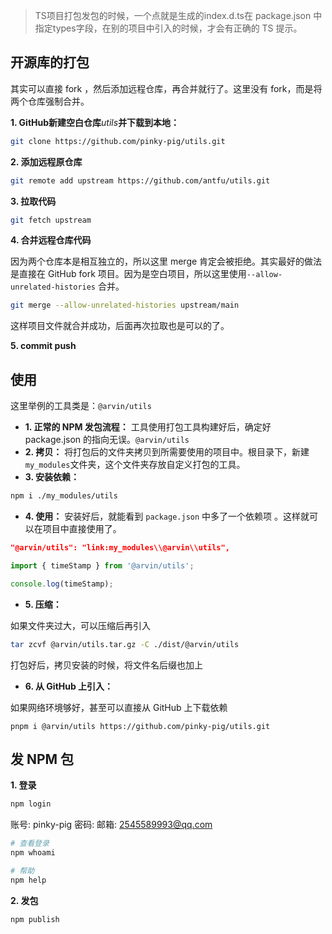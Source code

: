 
> TS项目打包发包的时候，一个点就是生成的index.d.ts在 package.json 中指定types字段，在别的项目中引入的时候，才会有正确的 TS 提示。


## 开源库的打包

其实可以直接 fork ，然后添加远程仓库，再合并就行了。这里没有 fork，而是将两个仓库强制合并。

**1.  GitHub新建空白仓库***utils***并下载到本地：**

```bash
git clone https://github.com/pinky-pig/utils.git
```

**2. 添加远程原仓库**

```bash
git remote add upstream https://github.com/antfu/utils.git
```

**3. 拉取代码**

```bash
git fetch upstream
```

**4. 合并远程仓库代码**

因为两个仓库本是相互独立的，所以这里 merge 肯定会被拒绝。其实最好的做法是直接在 GitHub fork 项目。因为是空白项目，所以这里使用`--allow-unrelated-histories` 合并。

```bash
git merge --allow-unrelated-histories upstream/main
```

这样项目文件就合并成功，后面再次拉取也是可以的了。

**5. commit push**

## 使用

这里举例的工具类是：`@arvin/utils`

- **1. 正常的 NPM 发包流程：** 工具使用打包工具构建好后，确定好 package.json 的指向无误。`@arvin/utils`
- **2. 拷贝：** 将打包后的文件夹拷贝到所需要使用的项目中。根目录下，新建`my_modules`文件夹，这个文件夹存放自定义打包的工具。
- **3. 安装依赖：** 

```bash
npm i ./my_modules/utils
```

- **4. 使用：** 安装好后，就能看到 `package.json` 中多了一个依赖项 。这样就可以在项目中直接使用了。
```json
"@arvin/utils": "link:my_modules\\@arvin\\utils",
```

```js
import { timeStamp } from '@arvin/utils';

console.log(timeStamp);
```

- **5. 压缩：**

如果文件夹过大，可以压缩后再引入

```bash
tar zcvf @arvin/utils.tar.gz -C ./dist/@arvin/utils
```

打包好后，拷贝安装的时候，将文件名后缀也加上

- **6. 从 GitHub 上引入：**

如果网络环境够好，甚至可以直接从 GitHub 上下载依赖

```
pnpm i @arvin/utils https://github.com/pinky-pig/utils.git
```


## 发 NPM 包

**1. 登录**

```bash
npm login
```

账号: pinky-pig
密码: 
邮箱: 2545589993@qq.com

```bash
# 查看登录
npm whoami

# 帮助
npm help
```

**2. 发包**

```bash
npm publish
```



